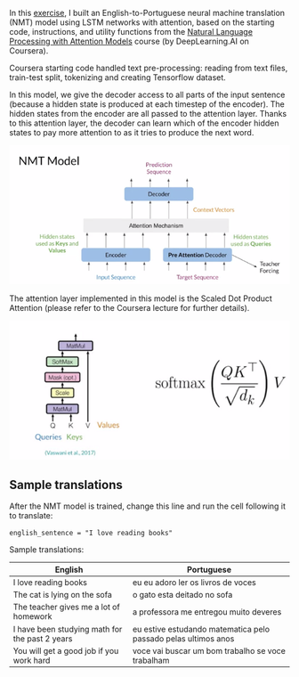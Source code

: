 In this [exercise](G_Machine_Translation_with_Encoder_Decoder_Attention.ipynb), I built an English-to-Portuguese neural machine translation (NMT) model using LSTM networks with attention, based on the starting code, instructions, and utility functions from the [Natural Language Processing with Attention Models](https://www.coursera.org/learn/attention-models-in-nlp) course (by DeepLearning.AI on Coursera).

Coursera starting code handled text pre-processing: reading from text files, train-test split, tokenizing and creating Tensorflow dataset.

In this model, we give the decoder access to all parts of the input sentence (because a hidden state is produced at each timestep of the encoder). The hidden states from the encoder are all passed to the attention layer. Thanks to this attention layer, the decoder can learn which of the encoder hidden states to pay more attention to as it tries to produce the next word.

![NMT_model.png](NMT_model.png)

The attention layer implemented in this model is the Scaled Dot Product Attention (please refer to the Coursera lecture for further details).

![QKV_attention.png](QKV_attention.png)

## Sample translations

After the NMT model is trained, change this line and run the cell following it to translate:
```
english_sentence = "I love reading books"
```

Sample translations:

| **English**                                    | **Portuguese**                                                 |
|------------------------------------------------|----------------------------------------------------------------|
| I love reading books                           | eu eu adoro ler os livros de voces                             |
| The cat is lying on the sofa                   | o gato esta deitado no sofa                                    |
| The teacher gives me a lot of homework         | a professora me entregou muito deveres                         |
| I have been studying math for the past 2 years | eu estive estudando matematica pelo passado pelas ultimos anos |
| You will get a good job if you work hard       | voce vai buscar um bom trabalho se voce trabalham              |

